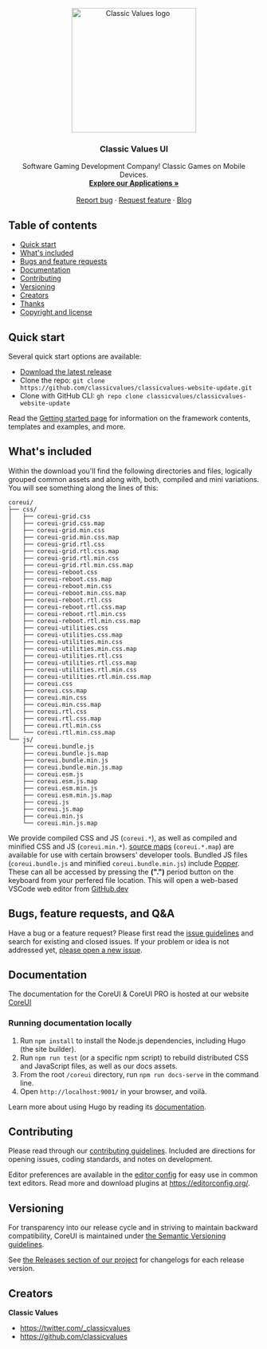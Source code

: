 <p align="center">
  <a href="https://classicvalues.dev">
    <img src="https://avatars.githubusercontent.com/u/71681815?s=400&u=d2fd084b77b464587cdf224deb1fb944f190d853&v=4" alt="Classic Values logo" width="250">
  </a>
</p>

<h3 align="center">Classic Values UI</h3>

<p align="center">
Software Gaming Development Company!
Classic Games on Mobile Devices.
    <br>
    <a href="https://classicvalues.dev/apps/"><strong>Explore our Applications »</strong></a>
    <br>
    <br>
        <a href="https://github.com/classicvalues/classicvalues-website-update/issues/new?assignees=&labels=&template=bug_report.md&title=">Report bug</a>
            ·
        <a href="https://github.com/classicvalues/classicvalues-website-update/issues/new?assignees=&labels=feature&template=feature_request.md&title=">Request feature</a>
            ·
        <a href="https://classicvalues.dev/./#^%/blog">Blog</a>
</p>

## Table of contents

- [Quick start](#quick-start)
- [What's included](#whats-included)
- [Bugs and feature requests](#bugs-and-feature-requests)
- [Documentation](#documentation)
- [Contributing](#contributing)
- [Versioning](#versioning)
- [Creators](#creators)
- [Thanks](#thanks)
- [Copyright and license](#copyright-and-license)

## Quick start

Several quick start options are available:

- [Download the latest release](https://github.com/classicvalues/classicvalues-website-update/archive/refs/tags/v1.0.1.zip)
- Clone the repo: `git clone https://github.com/classicvalues/classicvalues-website-update.git`
- Clone with GitHub CLI: `gh repo clone classicvalues/classicvalues-website-update`

Read the [Getting started page](https://coreui.io/docs/getting-started/introduction/) for information on the framework contents, templates and examples, and more.

## What's included

Within the download you'll find the following directories and files, logically grouped common assets and along with, both, compiled and mini variations. You will see something along the lines of this:

```text
coreui/
├── css/
│   ├── coreui-grid.css
│   ├── coreui-grid.css.map
│   ├── coreui-grid.min.css
│   ├── coreui-grid.min.css.map
│   ├── coreui-grid.rtl.css
│   ├── coreui-grid.rtl.css.map
│   ├── coreui-grid.rtl.min.css
│   ├── coreui-grid.rtl.min.css.map
│   ├── coreui-reboot.css
│   ├── coreui-reboot.css.map
│   ├── coreui-reboot.min.css
│   ├── coreui-reboot.min.css.map
│   ├── coreui-reboot.rtl.css
│   ├── coreui-reboot.rtl.css.map
│   ├── coreui-reboot.rtl.min.css
│   ├── coreui-reboot.rtl.min.css.map
│   ├── coreui-utilities.css
│   ├── coreui-utilities.css.map
│   ├── coreui-utilities.min.css
│   ├── coreui-utilities.min.css.map
│   ├── coreui-utilities.rtl.css
│   ├── coreui-utilities.rtl.css.map
│   ├── coreui-utilities.rtl.min.css
│   ├── coreui-utilities.rtl.min.css.map
│   ├── coreui.css
│   ├── coreui.css.map
│   ├── coreui.min.css
│   ├── coreui.min.css.map
│   ├── coreui.rtl.css
│   ├── coreui.rtl.css.map
│   ├── coreui.rtl.min.css
│   └── coreui.rtl.min.css.map
└── js/
    ├── coreui.bundle.js
    ├── coreui.bundle.js.map
    ├── coreui.bundle.min.js
    ├── coreui.bundle.min.js.map
    ├── coreui.esm.js
    ├── coreui.esm.js.map
    ├── coreui.esm.min.js
    ├── coreui.esm.min.js.map
    ├── coreui.js
    ├── coreui.js.map
    ├── coreui.min.js
    └── coreui.min.js.map
```

We provide compiled CSS and JS (`coreui.*`), as well as compiled and minified CSS and JS (`coreui.min.*`). [source maps](https://developers.google.com/web/tools/chrome-devtools/javascript/source-maps) (`coreui.*.map`) are available for use with certain browsers' developer tools. Bundled JS files (`coreui.bundle.js` and minified `coreui.bundle.min.js`) include [Popper](https://popper.js.org/). These can all be accessed by pressing the **(".")** period button on the keyboard from your perfered file location. This will open a web-based VSCode web editor from [GitHub.dev](https://github.dev/classicvalues/classicvalues-website-update/)

## Bugs, feature requests, and Q&A

Have a bug or a feature request? Please first read the [issue guidelines](https://github.com/classicvalues/classicvalues-website-update/blob/master/.github/CONTRIBUTING.md#using-the-issue-tracker) and search for existing and closed issues. If your problem or idea is not addressed yet, [please open a new issue](https://github.com/classicvalues/classicvalues-website-update/issues/new).

## Documentation

The documentation for the CoreUI & CoreUI PRO is hosted at our website [CoreUI](https://coreui.io/)

### Running documentation locally

1. Run `npm install` to install the Node.js dependencies, including Hugo (the site builder).
2. Run `npm run test` (or a specific npm script) to rebuild distributed CSS and JavaScript files, as well as our docs assets.
3. From the root `/coreui` directory, run `npm run docs-serve` in the command line.
4. Open `http://localhost:9001/` in your browser, and voilà.

Learn more about using Hugo by reading its [documentation](https://gohugo.io/documentation/).

## Contributing

Please read through our [contributing guidelines](https://github.com/coreui/coreui/blob/main/.github/CONTRIBUTING.md). Included are directions for opening issues, coding standards, and notes on development.

Editor preferences are available in the [editor config](https://github.com/coreui/coreui/blob/main/.editorconfig) for easy use in common text editors. Read more and download plugins at <https://editorconfig.org/>.

## Versioning

For transparency into our release cycle and in striving to maintain backward compatibility, CoreUI is maintained under [the Semantic Versioning guidelines](http://semver.org/).

See [the Releases section of our project](https://github.com/coreui/coreui/releases) for changelogs for each release version.

## Creators

**Classic Values**

- <https://twitter.com/_classicvalues>
- <https://github.com/classicvalues>
